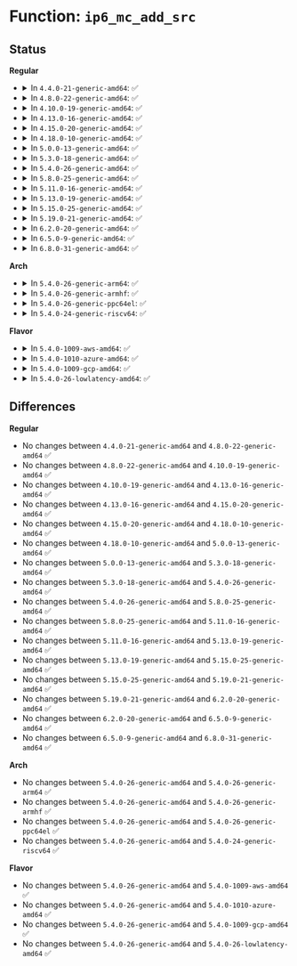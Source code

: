 # Function: <code>ip6_mc_add_src</code>

## Status
<b>Regular</b>
<ul>
<li>
<details>
<summary>In <code>4.4.0-21-generic-amd64</code>: ✅</summary>

```c
int ip6_mc_add_src(struct inet6_dev * idev, const struct in6_addr * pmca, int sfmode, int sfcount, const struct in6_addr * psfsrc, int delta)
```

```json
{
  "name": "ip6_mc_add_src",
  "collision_type": "Unique Static",
  "inline_type": "No",
  "funcs": [
    {
      "addr": 18446744071587142880,
      "name": "ip6_mc_add_src",
      "external": false,
      "loc": "net/ipv6/mcast.c:2278",
      "file": "net/ipv6/mcast.c",
      "inline": "seen, unknown",
      "caller_inline": [],
      "caller_func": [
        "net/ipv6/mcast.c:ipv6_dev_mc_inc",
        "net/ipv6/mcast.c:ip6_mc_source",
        "net/ipv6/mcast.c:ip6_mc_source",
        "net/ipv6/mcast.c:ip6_mc_msfilter",
        "net/ipv6/mcast.c:ip6_mc_msfilter"
      ]
    }
  ],
  "symbols": [
    {
      "addr": 18446744071587142880,
      "name": "ip6_mc_add_src",
      "section": ".text",
      "bind": "STB_LOCAL",
      "size": 815
    }
  ]
}
```
</details>
</li>
<li>
<details>
<summary>In <code>4.8.0-22-generic-amd64</code>: ✅</summary>

```c
int ip6_mc_add_src(struct inet6_dev * idev, const struct in6_addr * pmca, int sfmode, int sfcount, const struct in6_addr * psfsrc, int delta)
```

```json
{
  "name": "ip6_mc_add_src",
  "collision_type": "Unique Static",
  "inline_type": "No",
  "funcs": [
    {
      "addr": 18446744071587596368,
      "name": "ip6_mc_add_src",
      "external": false,
      "loc": "net/ipv6/mcast.c:2277",
      "file": "net/ipv6/mcast.c",
      "inline": "seen, unknown",
      "caller_inline": [],
      "caller_func": [
        "net/ipv6/mcast.c:ipv6_dev_mc_inc",
        "net/ipv6/mcast.c:ip6_mc_msfilter",
        "net/ipv6/mcast.c:ip6_mc_msfilter",
        "net/ipv6/mcast.c:ip6_mc_source",
        "net/ipv6/mcast.c:ip6_mc_source"
      ]
    }
  ],
  "symbols": [
    {
      "addr": 18446744071587596368,
      "name": "ip6_mc_add_src",
      "section": ".text",
      "bind": "STB_LOCAL",
      "size": 832
    }
  ]
}
```
</details>
</li>
<li>
<details>
<summary>In <code>4.10.0-19-generic-amd64</code>: ✅</summary>

```c
int ip6_mc_add_src(struct inet6_dev * idev, const struct in6_addr * pmca, int sfmode, int sfcount, const struct in6_addr * psfsrc, int delta)
```

```json
{
  "name": "ip6_mc_add_src",
  "collision_type": "Unique Static",
  "inline_type": "No",
  "funcs": [
    {
      "addr": 18446744071587799696,
      "name": "ip6_mc_add_src",
      "external": false,
      "loc": "net/ipv6/mcast.c:2301",
      "file": "net/ipv6/mcast.c",
      "inline": "seen, unknown",
      "caller_inline": [],
      "caller_func": [
        "net/ipv6/mcast.c:ipv6_dev_mc_inc",
        "net/ipv6/mcast.c:ip6_mc_msfilter",
        "net/ipv6/mcast.c:ip6_mc_msfilter",
        "net/ipv6/mcast.c:ip6_mc_source",
        "net/ipv6/mcast.c:ip6_mc_source"
      ]
    }
  ],
  "symbols": [
    {
      "addr": 18446744071587799696,
      "name": "ip6_mc_add_src",
      "section": ".text",
      "bind": "STB_LOCAL",
      "size": 832
    }
  ]
}
```
</details>
</li>
<li>
<details>
<summary>In <code>4.13.0-16-generic-amd64</code>: ✅</summary>

```c
int ip6_mc_add_src(struct inet6_dev * idev, const struct in6_addr * pmca, int sfmode, int sfcount, const struct in6_addr * psfsrc, int delta)
```

```json
{
  "name": "ip6_mc_add_src",
  "collision_type": "Unique Static",
  "inline_type": "No",
  "funcs": [
    {
      "addr": 18446744071587957328,
      "name": "ip6_mc_add_src",
      "external": false,
      "loc": "net/ipv6/mcast.c:2300",
      "file": "net/ipv6/mcast.c",
      "inline": "seen, unknown",
      "caller_inline": [],
      "caller_func": [
        "net/ipv6/mcast.c:ipv6_dev_mc_inc",
        "net/ipv6/mcast.c:ip6_mc_msfilter",
        "net/ipv6/mcast.c:ip6_mc_msfilter",
        "net/ipv6/mcast.c:ip6_mc_source",
        "net/ipv6/mcast.c:ip6_mc_source"
      ]
    }
  ],
  "symbols": [
    {
      "addr": 18446744071587957328,
      "name": "ip6_mc_add_src",
      "section": ".text",
      "bind": "STB_LOCAL",
      "size": 785
    }
  ]
}
```
</details>
</li>
<li>
<details>
<summary>In <code>4.15.0-20-generic-amd64</code>: ✅</summary>

```c
int ip6_mc_add_src(struct inet6_dev * idev, const struct in6_addr * pmca, int sfmode, int sfcount, const struct in6_addr * psfsrc, int delta)
```

```json
{
  "name": "ip6_mc_add_src",
  "collision_type": "Unique Static",
  "inline_type": "No",
  "funcs": [
    {
      "addr": 18446744071588497520,
      "name": "ip6_mc_add_src",
      "external": false,
      "loc": "net/ipv6/mcast.c:2305",
      "file": "net/ipv6/mcast.c",
      "inline": "seen, unknown",
      "caller_inline": [],
      "caller_func": [
        "net/ipv6/mcast.c:ipv6_dev_mc_inc",
        "net/ipv6/mcast.c:ip6_mc_msfilter",
        "net/ipv6/mcast.c:ip6_mc_msfilter",
        "net/ipv6/mcast.c:ip6_mc_source",
        "net/ipv6/mcast.c:ip6_mc_source"
      ]
    }
  ],
  "symbols": [
    {
      "addr": 18446744071588497520,
      "name": "ip6_mc_add_src",
      "section": ".text",
      "bind": "STB_LOCAL",
      "size": 782
    }
  ]
}
```
</details>
</li>
<li>
<details>
<summary>In <code>4.18.0-10-generic-amd64</code>: ✅</summary>

```c
int ip6_mc_add_src(struct inet6_dev * idev, const struct in6_addr * pmca, int sfmode, int sfcount, const struct in6_addr * psfsrc, int delta)
```

```json
{
  "name": "ip6_mc_add_src",
  "collision_type": "Unique Static",
  "inline_type": "No",
  "funcs": [
    {
      "addr": 18446744071588860448,
      "name": "ip6_mc_add_src",
      "external": false,
      "loc": "net/ipv6/mcast.c:2330",
      "file": "net/ipv6/mcast.c",
      "inline": "seen, unknown",
      "caller_inline": [],
      "caller_func": [
        "net/ipv6/mcast.c:__ipv6_dev_mc_inc",
        "net/ipv6/mcast.c:ip6_mc_msfilter",
        "net/ipv6/mcast.c:ip6_mc_msfilter",
        "net/ipv6/mcast.c:ip6_mc_source",
        "net/ipv6/mcast.c:ip6_mc_source"
      ]
    }
  ],
  "symbols": [
    {
      "addr": 18446744071588860448,
      "name": "ip6_mc_add_src",
      "section": ".text",
      "bind": "STB_LOCAL",
      "size": 804
    }
  ]
}
```
</details>
</li>
<li>
<details>
<summary>In <code>5.0.0-13-generic-amd64</code>: ✅</summary>

```c
int ip6_mc_add_src(struct inet6_dev * idev, const struct in6_addr * pmca, int sfmode, int sfcount, const struct in6_addr * psfsrc, int delta)
```

```json
{
  "name": "ip6_mc_add_src",
  "collision_type": "Unique Static",
  "inline_type": "No",
  "funcs": [
    {
      "addr": 18446744071589083856,
      "name": "ip6_mc_add_src",
      "external": false,
      "loc": "net/ipv6/mcast.c:2330",
      "file": "net/ipv6/mcast.c",
      "inline": "seen, unknown",
      "caller_inline": [],
      "caller_func": [
        "net/ipv6/mcast.c:__ipv6_dev_mc_inc",
        "net/ipv6/mcast.c:ip6_mc_msfilter",
        "net/ipv6/mcast.c:ip6_mc_msfilter",
        "net/ipv6/mcast.c:ip6_mc_source",
        "net/ipv6/mcast.c:ip6_mc_source"
      ]
    }
  ],
  "symbols": [
    {
      "addr": 18446744071589083856,
      "name": "ip6_mc_add_src",
      "section": ".text",
      "bind": "STB_LOCAL",
      "size": 794
    }
  ]
}
```
</details>
</li>
<li>
<details>
<summary>In <code>5.3.0-18-generic-amd64</code>: ✅</summary>

```c
int ip6_mc_add_src(struct inet6_dev * idev, const struct in6_addr * pmca, int sfmode, int sfcount, const struct in6_addr * psfsrc, int delta)
```

```json
{
  "name": "ip6_mc_add_src",
  "collision_type": "Unique Static",
  "inline_type": "No",
  "funcs": [
    {
      "addr": 18446744071589538112,
      "name": "ip6_mc_add_src",
      "external": false,
      "loc": "net/ipv6/mcast.c:2329",
      "file": "net/ipv6/mcast.c",
      "inline": "seen, unknown",
      "caller_inline": [],
      "caller_func": [
        "net/ipv6/mcast.c:__ipv6_dev_mc_inc",
        "net/ipv6/mcast.c:ip6_mc_msfilter",
        "net/ipv6/mcast.c:ip6_mc_msfilter",
        "net/ipv6/mcast.c:ip6_mc_source",
        "net/ipv6/mcast.c:ip6_mc_source"
      ]
    }
  ],
  "symbols": [
    {
      "addr": 18446744071589538112,
      "name": "ip6_mc_add_src",
      "section": ".text",
      "bind": "STB_LOCAL",
      "size": 812
    }
  ]
}
```
</details>
</li>
<li>
<details>
<summary>In <code>5.4.0-26-generic-amd64</code>: ✅</summary>

```c
int ip6_mc_add_src(struct inet6_dev * idev, const struct in6_addr * pmca, int sfmode, int sfcount, const struct in6_addr * psfsrc, int delta)
```

```json
{
  "name": "ip6_mc_add_src",
  "collision_type": "Unique Static",
  "inline_type": "No",
  "funcs": [
    {
      "addr": 18446744071589762192,
      "name": "ip6_mc_add_src",
      "external": false,
      "loc": "net/ipv6/mcast.c:2329",
      "file": "net/ipv6/mcast.c",
      "inline": "seen, unknown",
      "caller_inline": [],
      "caller_func": [
        "net/ipv6/mcast.c:__ipv6_dev_mc_inc",
        "net/ipv6/mcast.c:ip6_mc_msfilter",
        "net/ipv6/mcast.c:ip6_mc_msfilter",
        "net/ipv6/mcast.c:ip6_mc_source",
        "net/ipv6/mcast.c:ip6_mc_source"
      ]
    }
  ],
  "symbols": [
    {
      "addr": 18446744071589762192,
      "name": "ip6_mc_add_src",
      "section": ".text",
      "bind": "STB_LOCAL",
      "size": 812
    }
  ]
}
```
</details>
</li>
<li>
<details>
<summary>In <code>5.8.0-25-generic-amd64</code>: ✅</summary>

```c
int ip6_mc_add_src(struct inet6_dev * idev, const struct in6_addr * pmca, int sfmode, int sfcount, const struct in6_addr * psfsrc, int delta)
```

```json
{
  "name": "ip6_mc_add_src",
  "collision_type": "Unique Static",
  "inline_type": "No",
  "funcs": [
    {
      "addr": 18446744071590782848,
      "name": "ip6_mc_add_src",
      "external": false,
      "loc": "net/ipv6/mcast.c:2326",
      "file": "net/ipv6/mcast.c",
      "inline": "seen, unknown",
      "caller_inline": [],
      "caller_func": [
        "net/ipv6/mcast.c:__ipv6_dev_mc_inc",
        "net/ipv6/mcast.c:ip6_mc_msfilter",
        "net/ipv6/mcast.c:ip6_mc_msfilter",
        "net/ipv6/mcast.c:ip6_mc_source",
        "net/ipv6/mcast.c:ip6_mc_source"
      ]
    }
  ],
  "symbols": [
    {
      "addr": 18446744071590782848,
      "name": "ip6_mc_add_src",
      "section": ".text",
      "bind": "STB_LOCAL",
      "size": 749
    }
  ]
}
```
</details>
</li>
<li>
<details>
<summary>In <code>5.11.0-16-generic-amd64</code>: ✅</summary>

```c
int ip6_mc_add_src(struct inet6_dev * idev, const struct in6_addr * pmca, int sfmode, int sfcount, const struct in6_addr * psfsrc, int delta)
```

```json
{
  "name": "ip6_mc_add_src",
  "collision_type": "Unique Static",
  "inline_type": "No",
  "funcs": [
    {
      "addr": 18446744071590841520,
      "name": "ip6_mc_add_src",
      "external": false,
      "loc": "net/ipv6/mcast.c:2326",
      "file": "net/ipv6/mcast.c",
      "inline": "seen, unknown",
      "caller_inline": [],
      "caller_func": [
        "net/ipv6/mcast.c:__ipv6_dev_mc_inc",
        "net/ipv6/mcast.c:ip6_mc_msfilter",
        "net/ipv6/mcast.c:ip6_mc_msfilter",
        "net/ipv6/mcast.c:ip6_mc_source",
        "net/ipv6/mcast.c:ip6_mc_source"
      ]
    }
  ],
  "symbols": [
    {
      "addr": 18446744071590841520,
      "name": "ip6_mc_add_src",
      "section": ".text",
      "bind": "STB_LOCAL",
      "size": 749
    }
  ]
}
```
</details>
</li>
<li>
<details>
<summary>In <code>5.13.0-19-generic-amd64</code>: ✅</summary>

```c
int ip6_mc_add_src(struct inet6_dev * idev, const struct in6_addr * pmca, int sfmode, int sfcount, const struct in6_addr * psfsrc, int delta)
```

```json
{
  "name": "ip6_mc_add_src",
  "collision_type": "Unique Static",
  "inline_type": "No",
  "funcs": [
    {
      "addr": 18446744071590770656,
      "name": "ip6_mc_add_src",
      "external": false,
      "loc": "net/ipv6/mcast.c:2487",
      "file": "net/ipv6/mcast.c",
      "inline": "seen, unknown",
      "caller_inline": [],
      "caller_func": [
        "net/ipv6/mcast.c:__ipv6_dev_mc_inc",
        "net/ipv6/mcast.c:ip6_mc_msfilter",
        "net/ipv6/mcast.c:ip6_mc_msfilter",
        "net/ipv6/mcast.c:ip6_mc_source",
        "net/ipv6/mcast.c:ip6_mc_source"
      ]
    }
  ],
  "symbols": [
    {
      "addr": 18446744071590770656,
      "name": "ip6_mc_add_src",
      "section": ".text",
      "bind": "STB_LOCAL",
      "size": 681
    }
  ]
}
```
</details>
</li>
<li>
<details>
<summary>In <code>5.15.0-25-generic-amd64</code>: ✅</summary>

```c
int ip6_mc_add_src(struct inet6_dev * idev, const struct in6_addr * pmca, int sfmode, int sfcount, const struct in6_addr * psfsrc, int delta)
```

```json
{
  "name": "ip6_mc_add_src",
  "collision_type": "Unique Static",
  "inline_type": "No",
  "funcs": [
    {
      "addr": 18446744071591587840,
      "name": "ip6_mc_add_src",
      "external": false,
      "loc": "net/ipv6/mcast.c:2485",
      "file": "net/ipv6/mcast.c",
      "inline": "seen, unknown",
      "caller_inline": [],
      "caller_func": [
        "net/ipv6/mcast.c:__ipv6_dev_mc_inc",
        "net/ipv6/mcast.c:ip6_mc_msfilter",
        "net/ipv6/mcast.c:ip6_mc_msfilter",
        "net/ipv6/mcast.c:ip6_mc_source",
        "net/ipv6/mcast.c:ip6_mc_source"
      ]
    }
  ],
  "symbols": [
    {
      "addr": 18446744071591587840,
      "name": "ip6_mc_add_src",
      "section": ".text",
      "bind": "STB_LOCAL",
      "size": 803
    }
  ]
}
```
</details>
</li>
<li>
<details>
<summary>In <code>5.19.0-21-generic-amd64</code>: ✅</summary>

```c
int ip6_mc_add_src(struct inet6_dev * idev, const struct in6_addr * pmca, int sfmode, int sfcount, const struct in6_addr * psfsrc, int delta)
```

```json
{
  "name": "ip6_mc_add_src",
  "collision_type": "Unique Static",
  "inline_type": "No",
  "funcs": [
    {
      "addr": 18446744071593277216,
      "name": "ip6_mc_add_src",
      "external": false,
      "loc": "net/ipv6/mcast.c:2487",
      "file": "net/ipv6/mcast.c",
      "inline": "seen, unknown",
      "caller_inline": [],
      "caller_func": [
        "net/ipv6/mcast.c:__ipv6_dev_mc_inc",
        "net/ipv6/mcast.c:ip6_mc_msfilter",
        "net/ipv6/mcast.c:ip6_mc_msfilter",
        "net/ipv6/mcast.c:ip6_mc_source",
        "net/ipv6/mcast.c:ip6_mc_source"
      ]
    }
  ],
  "symbols": [
    {
      "addr": 18446744071593277216,
      "name": "ip6_mc_add_src",
      "section": ".text",
      "bind": "STB_LOCAL",
      "size": 864
    }
  ]
}
```
</details>
</li>
<li>
<details>
<summary>In <code>6.2.0-20-generic-amd64</code>: ✅</summary>

```c
int ip6_mc_add_src(struct inet6_dev * idev, const struct in6_addr * pmca, int sfmode, int sfcount, const struct in6_addr * psfsrc, int delta)
```

```json
{
  "name": "ip6_mc_add_src",
  "collision_type": "Unique Static",
  "inline_type": "No",
  "funcs": [
    {
      "addr": 18446744071595182352,
      "name": "ip6_mc_add_src",
      "external": false,
      "loc": "net/ipv6/mcast.c:2487",
      "file": "net/ipv6/mcast.c",
      "inline": "seen, unknown",
      "caller_inline": [],
      "caller_func": [
        "net/ipv6/mcast.c:__ipv6_dev_mc_inc",
        "net/ipv6/mcast.c:ip6_mc_msfilter",
        "net/ipv6/mcast.c:ip6_mc_msfilter",
        "net/ipv6/mcast.c:ip6_mc_source",
        "net/ipv6/mcast.c:ip6_mc_source"
      ]
    }
  ],
  "symbols": [
    {
      "addr": 18446744071595182352,
      "name": "ip6_mc_add_src",
      "section": ".text",
      "bind": "STB_LOCAL",
      "size": 864
    }
  ]
}
```
</details>
</li>
<li>
<details>
<summary>In <code>6.5.0-9-generic-amd64</code>: ✅</summary>

```c
int ip6_mc_add_src(struct inet6_dev * idev, const struct in6_addr * pmca, int sfmode, int sfcount, const struct in6_addr * psfsrc, int delta)
```

```json
{
  "name": "ip6_mc_add_src",
  "collision_type": "Unique Static",
  "inline_type": "No",
  "funcs": [
    {
      "addr": 18446744071595578000,
      "name": "ip6_mc_add_src",
      "external": false,
      "loc": "net/ipv6/mcast.c:2487",
      "file": "net/ipv6/mcast.c",
      "inline": "seen, unknown",
      "caller_inline": [],
      "caller_func": [
        "net/ipv6/mcast.c:__ipv6_dev_mc_inc",
        "net/ipv6/mcast.c:ip6_mc_msfilter",
        "net/ipv6/mcast.c:ip6_mc_msfilter",
        "net/ipv6/mcast.c:ip6_mc_source",
        "net/ipv6/mcast.c:ip6_mc_source"
      ]
    }
  ],
  "symbols": [
    {
      "addr": 18446744071595578000,
      "name": "ip6_mc_add_src",
      "section": ".text",
      "bind": "STB_LOCAL",
      "size": 895
    }
  ]
}
```
</details>
</li>
<li>
<details>
<summary>In <code>6.8.0-31-generic-amd64</code>: ✅</summary>

```c
int ip6_mc_add_src(struct inet6_dev * idev, const struct in6_addr * pmca, int sfmode, int sfcount, const struct in6_addr * psfsrc, int delta)
```

```json
{
  "name": "ip6_mc_add_src",
  "collision_type": "Unique Static",
  "inline_type": "No",
  "funcs": [
    {
      "addr": 18446744071596420704,
      "name": "ip6_mc_add_src",
      "external": false,
      "loc": "net/ipv6/mcast.c:2484",
      "file": "net/ipv6/mcast.c",
      "inline": "seen, unknown",
      "caller_inline": [],
      "caller_func": [
        "net/ipv6/mcast.c:__ipv6_dev_mc_inc",
        "net/ipv6/mcast.c:ip6_mc_msfilter",
        "net/ipv6/mcast.c:ip6_mc_msfilter",
        "net/ipv6/mcast.c:ip6_mc_source",
        "net/ipv6/mcast.c:ip6_mc_source"
      ]
    }
  ],
  "symbols": [
    {
      "addr": 18446744071596420704,
      "name": "ip6_mc_add_src",
      "section": ".text",
      "bind": "STB_LOCAL",
      "size": 907
    }
  ]
}
```
</details>
</li>
</ul>
<b>Arch</b>
<ul>
<li>
<details>
<summary>In <code>5.4.0-26-generic-arm64</code>: ✅</summary>

```c
int ip6_mc_add_src(struct inet6_dev * idev, const struct in6_addr * pmca, int sfmode, int sfcount, const struct in6_addr * psfsrc, int delta)
```

```json
{
  "name": "ip6_mc_add_src",
  "collision_type": "Unique Static",
  "inline_type": "No",
  "funcs": [
    {
      "addr": 18446603336503463864,
      "name": "ip6_mc_add_src",
      "external": false,
      "loc": "net/ipv6/mcast.c:2329",
      "file": "net/ipv6/mcast.c",
      "inline": "seen, unknown",
      "caller_inline": [],
      "caller_func": [
        "net/ipv6/mcast.c:__ipv6_dev_mc_inc",
        "net/ipv6/mcast.c:ip6_mc_msfilter",
        "net/ipv6/mcast.c:ip6_mc_msfilter",
        "net/ipv6/mcast.c:ip6_mc_source",
        "net/ipv6/mcast.c:ip6_mc_source"
      ]
    }
  ],
  "symbols": [
    {
      "addr": 18446603336503463864,
      "name": "ip6_mc_add_src",
      "section": ".text",
      "bind": "STB_LOCAL",
      "size": 1100
    }
  ]
}
```
</details>
</li>
<li>
<details>
<summary>In <code>5.4.0-26-generic-armhf</code>: ✅</summary>

```c
int ip6_mc_add_src(struct inet6_dev * idev, const struct in6_addr * pmca, int sfmode, int sfcount, const struct in6_addr * psfsrc, int delta)
```

```json
{
  "name": "ip6_mc_add_src",
  "collision_type": "Unique Static",
  "inline_type": "No",
  "funcs": [
    {
      "addr": 3236110464,
      "name": "ip6_mc_add_src",
      "external": false,
      "loc": "net/ipv6/mcast.c:2329",
      "file": "net/ipv6/mcast.c",
      "inline": "seen, unknown",
      "caller_inline": [],
      "caller_func": [
        "net/ipv6/mcast.c:__ipv6_dev_mc_inc",
        "net/ipv6/mcast.c:ip6_mc_msfilter",
        "net/ipv6/mcast.c:ip6_mc_msfilter",
        "net/ipv6/mcast.c:ip6_mc_source",
        "net/ipv6/mcast.c:ip6_mc_source"
      ]
    }
  ],
  "symbols": [
    {
      "addr": 3236110464,
      "name": "ip6_mc_add_src",
      "section": ".text",
      "bind": "STB_LOCAL",
      "size": 736
    }
  ]
}
```
</details>
</li>
<li>
<details>
<summary>In <code>5.4.0-26-generic-ppc64el</code>: ✅</summary>

```c
int ip6_mc_add_src(struct inet6_dev * idev, const struct in6_addr * pmca, int sfmode, int sfcount, const struct in6_addr * psfsrc, int delta)
```

```json
{
  "name": "ip6_mc_add_src",
  "collision_type": "Unique Static",
  "inline_type": "No",
  "funcs": [
    {
      "addr": 13835058055297247728,
      "name": "ip6_mc_add_src",
      "external": false,
      "loc": "net/ipv6/mcast.c:2329",
      "file": "net/ipv6/mcast.c",
      "inline": "seen, unknown",
      "caller_inline": [],
      "caller_func": [
        "net/ipv6/mcast.c:__ipv6_dev_mc_inc",
        "net/ipv6/mcast.c:ip6_mc_msfilter",
        "net/ipv6/mcast.c:ip6_mc_msfilter",
        "net/ipv6/mcast.c:ip6_mc_source",
        "net/ipv6/mcast.c:ip6_mc_source"
      ]
    }
  ],
  "symbols": [
    {
      "addr": 13835058055297247728,
      "name": "ip6_mc_add_src",
      "section": ".text",
      "bind": "STB_LOCAL",
      "size": 1004
    }
  ]
}
```
</details>
</li>
<li>
<details>
<summary>In <code>5.4.0-24-generic-riscv64</code>: ✅</summary>

```c
int ip6_mc_add_src(struct inet6_dev * idev, const struct in6_addr * pmca, int sfmode, int sfcount, const struct in6_addr * psfsrc, int delta)
```

```json
{
  "name": "ip6_mc_add_src",
  "collision_type": "Unique Static",
  "inline_type": "No",
  "funcs": [
    {
      "addr": 18446743936279438146,
      "name": "ip6_mc_add_src",
      "external": false,
      "loc": "net/ipv6/mcast.c:2329",
      "file": "net/ipv6/mcast.c",
      "inline": "seen, unknown",
      "caller_inline": [],
      "caller_func": [
        "net/ipv6/mcast.c:__ipv6_dev_mc_inc",
        "net/ipv6/mcast.c:ip6_mc_msfilter",
        "net/ipv6/mcast.c:ip6_mc_msfilter",
        "net/ipv6/mcast.c:ip6_mc_source",
        "net/ipv6/mcast.c:ip6_mc_source"
      ]
    }
  ],
  "symbols": [
    {
      "addr": 18446743936279438146,
      "name": "ip6_mc_add_src",
      "section": ".text",
      "bind": "STB_LOCAL",
      "size": 696
    }
  ]
}
```
</details>
</li>
</ul>
<b>Flavor</b>
<ul>
<li>
<details>
<summary>In <code>5.4.0-1009-aws-amd64</code>: ✅</summary>

```c
int ip6_mc_add_src(struct inet6_dev * idev, const struct in6_addr * pmca, int sfmode, int sfcount, const struct in6_addr * psfsrc, int delta)
```

```json
{
  "name": "ip6_mc_add_src",
  "collision_type": "Unique Static",
  "inline_type": "No",
  "funcs": [
    {
      "addr": 18446744071589366560,
      "name": "ip6_mc_add_src",
      "external": false,
      "loc": "net/ipv6/mcast.c:2329",
      "file": "net/ipv6/mcast.c",
      "inline": "seen, unknown",
      "caller_inline": [],
      "caller_func": [
        "net/ipv6/mcast.c:__ipv6_dev_mc_inc",
        "net/ipv6/mcast.c:ip6_mc_msfilter",
        "net/ipv6/mcast.c:ip6_mc_msfilter",
        "net/ipv6/mcast.c:ip6_mc_source",
        "net/ipv6/mcast.c:ip6_mc_source"
      ]
    }
  ],
  "symbols": [
    {
      "addr": 18446744071589366560,
      "name": "ip6_mc_add_src",
      "section": ".text",
      "bind": "STB_LOCAL",
      "size": 812
    }
  ]
}
```
</details>
</li>
<li>
<details>
<summary>In <code>5.4.0-1010-azure-amd64</code>: ✅</summary>

```c
int ip6_mc_add_src(struct inet6_dev * idev, const struct in6_addr * pmca, int sfmode, int sfcount, const struct in6_addr * psfsrc, int delta)
```

```json
{
  "name": "ip6_mc_add_src",
  "collision_type": "Unique Static",
  "inline_type": "No",
  "funcs": [
    {
      "addr": 18446744071589091552,
      "name": "ip6_mc_add_src",
      "external": false,
      "loc": "net/ipv6/mcast.c:2329",
      "file": "net/ipv6/mcast.c",
      "inline": "seen, unknown",
      "caller_inline": [],
      "caller_func": [
        "net/ipv6/mcast.c:__ipv6_dev_mc_inc",
        "net/ipv6/mcast.c:ip6_mc_msfilter",
        "net/ipv6/mcast.c:ip6_mc_msfilter",
        "net/ipv6/mcast.c:ip6_mc_source",
        "net/ipv6/mcast.c:ip6_mc_source"
      ]
    }
  ],
  "symbols": [
    {
      "addr": 18446744071589091552,
      "name": "ip6_mc_add_src",
      "section": ".text",
      "bind": "STB_LOCAL",
      "size": 812
    }
  ]
}
```
</details>
</li>
<li>
<details>
<summary>In <code>5.4.0-1009-gcp-amd64</code>: ✅</summary>

```c
int ip6_mc_add_src(struct inet6_dev * idev, const struct in6_addr * pmca, int sfmode, int sfcount, const struct in6_addr * psfsrc, int delta)
```

```json
{
  "name": "ip6_mc_add_src",
  "collision_type": "Unique Static",
  "inline_type": "No",
  "funcs": [
    {
      "addr": 18446744071589803424,
      "name": "ip6_mc_add_src",
      "external": false,
      "loc": "net/ipv6/mcast.c:2329",
      "file": "net/ipv6/mcast.c",
      "inline": "seen, unknown",
      "caller_inline": [],
      "caller_func": [
        "net/ipv6/mcast.c:__ipv6_dev_mc_inc",
        "net/ipv6/mcast.c:ip6_mc_msfilter",
        "net/ipv6/mcast.c:ip6_mc_msfilter",
        "net/ipv6/mcast.c:ip6_mc_source",
        "net/ipv6/mcast.c:ip6_mc_source"
      ]
    }
  ],
  "symbols": [
    {
      "addr": 18446744071589803424,
      "name": "ip6_mc_add_src",
      "section": ".text",
      "bind": "STB_LOCAL",
      "size": 812
    }
  ]
}
```
</details>
</li>
<li>
<details>
<summary>In <code>5.4.0-26-lowlatency-amd64</code>: ✅</summary>

```c
int ip6_mc_add_src(struct inet6_dev * idev, const struct in6_addr * pmca, int sfmode, int sfcount, const struct in6_addr * psfsrc, int delta)
```

```json
{
  "name": "ip6_mc_add_src",
  "collision_type": "Unique Static",
  "inline_type": "No",
  "funcs": [
    {
      "addr": 18446744071589854240,
      "name": "ip6_mc_add_src",
      "external": false,
      "loc": "net/ipv6/mcast.c:2329",
      "file": "net/ipv6/mcast.c",
      "inline": "seen, unknown",
      "caller_inline": [],
      "caller_func": [
        "net/ipv6/mcast.c:__ipv6_dev_mc_inc",
        "net/ipv6/mcast.c:ip6_mc_msfilter",
        "net/ipv6/mcast.c:ip6_mc_msfilter",
        "net/ipv6/mcast.c:ip6_mc_source",
        "net/ipv6/mcast.c:ip6_mc_source"
      ]
    }
  ],
  "symbols": [
    {
      "addr": 18446744071589854240,
      "name": "ip6_mc_add_src",
      "section": ".text",
      "bind": "STB_LOCAL",
      "size": 812
    }
  ]
}
```
</details>
</li>
</ul>

## Differences
<b>Regular</b>
<ul>
<li>
No changes between <code>4.4.0-21-generic-amd64</code> and <code>4.8.0-22-generic-amd64</code> ✅
</li>
<li>
No changes between <code>4.8.0-22-generic-amd64</code> and <code>4.10.0-19-generic-amd64</code> ✅
</li>
<li>
No changes between <code>4.10.0-19-generic-amd64</code> and <code>4.13.0-16-generic-amd64</code> ✅
</li>
<li>
No changes between <code>4.13.0-16-generic-amd64</code> and <code>4.15.0-20-generic-amd64</code> ✅
</li>
<li>
No changes between <code>4.15.0-20-generic-amd64</code> and <code>4.18.0-10-generic-amd64</code> ✅
</li>
<li>
No changes between <code>4.18.0-10-generic-amd64</code> and <code>5.0.0-13-generic-amd64</code> ✅
</li>
<li>
No changes between <code>5.0.0-13-generic-amd64</code> and <code>5.3.0-18-generic-amd64</code> ✅
</li>
<li>
No changes between <code>5.3.0-18-generic-amd64</code> and <code>5.4.0-26-generic-amd64</code> ✅
</li>
<li>
No changes between <code>5.4.0-26-generic-amd64</code> and <code>5.8.0-25-generic-amd64</code> ✅
</li>
<li>
No changes between <code>5.8.0-25-generic-amd64</code> and <code>5.11.0-16-generic-amd64</code> ✅
</li>
<li>
No changes between <code>5.11.0-16-generic-amd64</code> and <code>5.13.0-19-generic-amd64</code> ✅
</li>
<li>
No changes between <code>5.13.0-19-generic-amd64</code> and <code>5.15.0-25-generic-amd64</code> ✅
</li>
<li>
No changes between <code>5.15.0-25-generic-amd64</code> and <code>5.19.0-21-generic-amd64</code> ✅
</li>
<li>
No changes between <code>5.19.0-21-generic-amd64</code> and <code>6.2.0-20-generic-amd64</code> ✅
</li>
<li>
No changes between <code>6.2.0-20-generic-amd64</code> and <code>6.5.0-9-generic-amd64</code> ✅
</li>
<li>
No changes between <code>6.5.0-9-generic-amd64</code> and <code>6.8.0-31-generic-amd64</code> ✅
</li>
</ul>
<b>Arch</b>
<ul>
<li>
No changes between <code>5.4.0-26-generic-amd64</code> and <code>5.4.0-26-generic-arm64</code> ✅
</li>
<li>
No changes between <code>5.4.0-26-generic-amd64</code> and <code>5.4.0-26-generic-armhf</code> ✅
</li>
<li>
No changes between <code>5.4.0-26-generic-amd64</code> and <code>5.4.0-26-generic-ppc64el</code> ✅
</li>
<li>
No changes between <code>5.4.0-26-generic-amd64</code> and <code>5.4.0-24-generic-riscv64</code> ✅
</li>
</ul>
<b>Flavor</b>
<ul>
<li>
No changes between <code>5.4.0-26-generic-amd64</code> and <code>5.4.0-1009-aws-amd64</code> ✅
</li>
<li>
No changes between <code>5.4.0-26-generic-amd64</code> and <code>5.4.0-1010-azure-amd64</code> ✅
</li>
<li>
No changes between <code>5.4.0-26-generic-amd64</code> and <code>5.4.0-1009-gcp-amd64</code> ✅
</li>
<li>
No changes between <code>5.4.0-26-generic-amd64</code> and <code>5.4.0-26-lowlatency-amd64</code> ✅
</li>
</ul>
